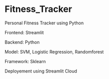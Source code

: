# Fitness_Tracker

Personal Fitness Tracker using Python

Frontend: Streamlit

Backend: Python

Model: SVM, Logistic Regression, Randomforest

Framework: Sklearn

Deployement using Streamlit Cloud
